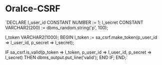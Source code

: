 # Oralce-CSRF

`DECLARE
  l_user_id CONSTANT NUMBER := 1;
  l_secret  CONSTANT VARCHAR2(200) := dbms_random.string('p', 100);

  l_token VARCHAR2(1000);
BEGIN
  l_token := sa_csrf.make_token(p_user_id => l_user_id, p_secret => l_secret);

  IF sa_csrf.is_valid(p_token => l_token, p_user_id => l_user_id, p_secret => l_secret) THEN
    dbms_output.put_line('valid');
  END IF;
END;`
